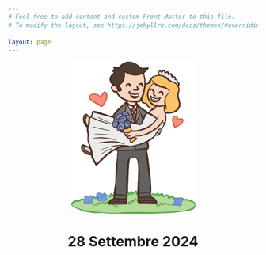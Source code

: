 ```yaml
---
# Feel free to add content and custom Front Matter to this file.
# To modify the layout, see https://jekyllrb.com/docs/themes/#overriding-theme-defaults

layout: page
---
```


<img src="/assets/images/sposi.png" centered="true" alt="drawing" width="400" style="display: block;margin-left: auto;margin-right: auto;width: 50%;"/>


<center><h1>28 Settembre 2024</h1></center>

